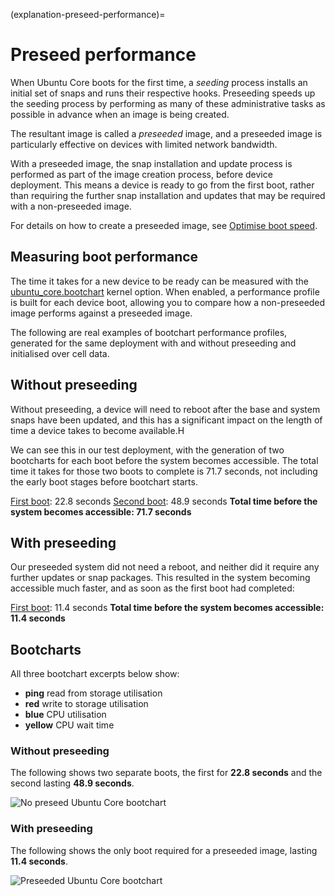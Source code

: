 (explanation-preseed-performance)=
# Preseed performance

When Ubuntu Core boots for the first time, a *seeding* process installs an initial set of snaps and runs their respective hooks. Preseeding speeds up the seeding process by performing as many of these administrative tasks as possible in advance when an image is being created. 

The resultant image is called a _preseeded_ image, and a preseeded image is particularly effective on devices with limited network bandwidth.

With a preseeded image, the snap installation and update process is performed as part of the image creation process, before device deployment. This means a device is ready to go from the first boot, rather than requiring the further snap installation and updates that may be required with a non-preseeded image.


For details on how to create a preseeded image, see [Optimise boot speed](/how-to-guides/image-creation/optimise-boot-speed).

## Measuring boot performance

The time it takes for a new device to be ready can be measured with the [ubuntu_core.bootchart](/t/kernel-boot-parameters/36892#heading--bootchart) kernel option. When enabled, a performance profile is built for each device boot, allowing you to compare how a non-preseeded image performs against a preseeded image.

The following are real examples of bootchart performance profiles, generated for the same deployment with and without preseeding and initialised over cell data.


## Without preseeding

Without preseeding, a device will need to reboot after the base and system snaps have been updated, and this has a significant impact on the length of time a device takes to become available.H

We can see this in our test deployment, with the generation of two bootcharts for each boot before the system becomes accessible. The total time it takes for those two boots to complete is 71.7 seconds, not including the early boot stages before bootchart starts.

[First boot](https://assets.ubuntu.com/v1/a03aa582-bootchart-20241126-0011.svg): 22.8 seconds
[Second boot](https://assets.ubuntu.com/v1/c4e63599-bootchart-20241126-0012.svg): 48.9 seconds
**Total time before the system becomes accessible: 71.7 seconds**

## With preseeding

Our preseeded system did not need a reboot, and neither did it require any further updates or snap packages. This resulted in the system becoming accessible much faster, and as soon as the first boot had completed:

[First boot](https://assets.ubuntu.com/v1/84af0f6d-bootchart-20241125-2330.svg): 11.4 seconds
**Total time before the system becomes accessible: 11.4 seconds**

## Bootcharts

All three bootchart excerpts below show:

- **ping** read from storage utilisation
- **red** write to storage utilisation
- **blue** CPU utilisation
- **yellow** CPU wait time

### Without preseeding

The following shows two separate boots, the first for **22.8 seconds** and the second lasting **48.9 seconds**.

![No preseed Ubuntu Core bootchart](https://assets.ubuntu.com/v1/d632505b-no-preseed-bootchart.png)

### With preseeding

The following shows the only boot required for a preseeded image, lasting **11.4 seconds**.

![Preseeded Ubuntu Core bootchart](https://assets.ubuntu.com/v1/35aabcc9-preseed-bootchart.png)

